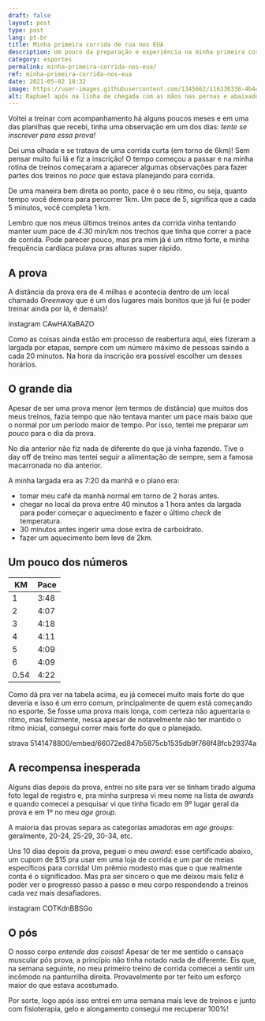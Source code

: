 ```yaml
---
draft: false
layout: post
type: post
lang: pt-br
title: Minha primeira corrida de rua nos EUA
description: Um pouco da preparação e experiência na minha primeira corrida de rua nos EUA!
category: esportes
permalink: minha-primeira-corrida-nos-eua/
ref: minha-primeira-corrida-nos-eua
date: 2021-05-02 18:32
image: https://user-images.githubusercontent.com/1345662/116330338-4b4c6780-a79b-11eb-85b9-665c36a03bf3.jpg
alt: Raphael após na linha de chegada com as mãos nas pernas e abaixado descansando.
---
```

Voltei a treinar com acompanhamento há alguns poucos meses e em uma das planilhas que recebi, tinha uma observação em um dos dias: *tente se inscrever para essa prova!*

Dei uma olhada e se tratava de uma corrida curta (em torno de 6km)! Sem pensar muito fui lá e fiz a inscrição! O tempo começou a passar e na minha rotina de treinos começaram a aparecer algumas observações para fazer partes dos treinos no *pace* que estava planejando para corrida.

<div class="post-detail">De uma maneira bem direta ao ponto, pace é o seu ritmo, ou seja, quanto tempo você demora para percorrer 1km. Um pace de 5, significa que a cada 5 minutos, você completa 1  km.</div>

Lembro que nos meus últimos treinos antes da corrida vinha tentando manter uum pace de *4:30* min/km nos trechos que tinha que correr a pace de corrida. Pode parecer pouco, mas pra mim já é um ritmo forte, e minha frequência cardíaca pulava pras alturas super rápido.

## A prova

A distância da prova era de 4 milhas e acontecia dentro de um local chamado *Greenway* que é um dos lugares mais bonitos que já fui (e poder treinar ainda por lá, é demais)!

instagram CAwHAXaBAZO

Como as coisas ainda estão em processo de reabertura aqui, eles fizeram a largada por etapas, sempre com um número máximo de pessoas saindo a cada 20 minutos. Na hora da inscrição era possível escolher um desses horários.

## O grande dia

Apesar de ser uma prova menor (em termos de distância) que muitos dos meus treinos, fazia tempo que não tentava manter um pace mais baixo que o normal por um período maior de tempo. Por isso, tentei me preparar *um pouco* para o dia da prova. 

No dia anterior não fiz nada de diferente do que já vinha fazendo. Tive o day off de treino mas tentei seguir a alimentação de sempre, sem a famosa macarronada no dia anterior.

A minha largada era as 7:20 da manhã e o plano era:

* tomar meu café da manhã normal em torno de 2 horas antes. 
* chegar no local da prova entre 40 minutos a 1 hora antes da largada para poder começar o aquecimento e fazer o último *check* de temperatura.
* 30 minutos antes ingerir uma dose extra de carboidrato.
* fazer um aquecimento bem leve de 2km.

## Um pouco dos números

| KM   | Pace |
| ---- | ---- |
| 1    | 3:48 |
| 2    | 4:07 |
| 3    | 4:18 |
| 4    | 4:11 |
| 5    | 4:09 |
| 6    | 4:09 |
| 0.54 | 4:22 |

Como dá pra ver na tabela acima, eu já comecei muito mais forte do que deveria e isso é um erro comum, principalmente de quem está começando no esporte. Se fosse uma prova mais longa, com certeza não aguentaria o ritmo, mas felizmente, nessa apesar de notavelmente não ter mantido o ritmo inicial, consegui correr mais forte do que o planejado.

strava 5141478800/embed/66072ed847b5875cb1535db9f766f48fcb29374a

## A recompensa inesperada

Alguns dias depois da prova, entrei no site para ver se tinham tirado alguma foto legal de registro e, pra minha surpresa vi meu nome na lista de *awards* e quando comecei a pesquisar vi que tinha ficado em 9º lugar geral da prova e em 1º no meu *age group*.

<div class="post-detail">A maioria das provas separa as categorias amadoras em <i>age groups</i>: geralmente, 20-24, 25-29, 30-34, etc.</div>

Uns 10 dias depois da prova, peguei o meu *award*: esse certificado abaixo, um cupom de $15 pra usar em uma loja de corrida e um par de meias específicos para corrida! Um prêmio modesto mas que o que realmente conta é o significadoo. Mas pra ser sincero o que me deixou mais feliz é poder ver o progresso passo a passo e meu corpo respondendo a treinos cada vez mais desafiadores.

instagram COTKdnBBSGo

## O pós

O nosso corpo *entende das coisas*! Apesar de ter me sentido o cansaço muscular pós prova, a princípio não tinha notado nada de diferente. Eis que, na semana seguinte, no meu primeiro treino de corrida comecei a sentir um incômodo na panturrilha direita. Provavelmente por ter feito um esforço maior do que estava acostumado.

Por sorte, logo após isso entrei em uma semana mais leve de treinos e junto com fisioterapia, gelo e alongamento consegui me recuperar 100%!